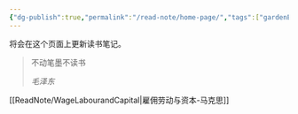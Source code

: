 ```yaml
---
{"dg-publish":true,"permalink":"/read-note/home-page/","tags":["gardenEntry"]}
---
```



将会在这个页面上更新读书笔记。
> 不动笔墨不读书
> 
> *毛泽东* 

[[ReadNote/WageLabourandCapital\|雇佣劳动与资本-马克思]]

